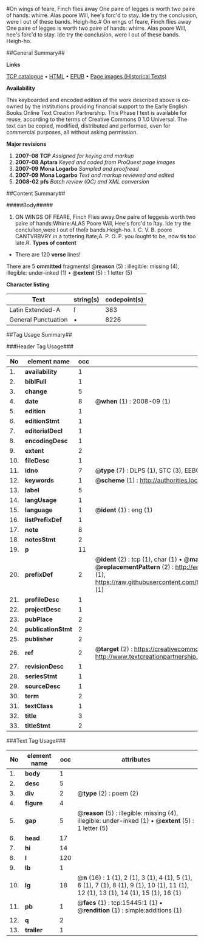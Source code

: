 #On wings of feare, Finch flies away One paire of legges is worth two paire of hands: whirre. Alas poore Will, hee's forc'd to stay. Ide try the conclusion, were I out of these bands. Heigh-ho.#
On wings of feare, Finch flies away One paire of legges is worth two paire of hands: whirre. Alas poore Will, hee's forc'd to stay. Ide try the conclusion, were I out of these bands. Heigh-ho.

##General Summary##

**Links**

[TCP catalogue](http://www.ota.ox.ac.uk/tcp/)  • 
[HTML](http://tei.it.ox.ac.uk/tcp/Texts-HTML/free/A00/A00749.html)  • 
[EPUB](http://tei.it.ox.ac.uk/tcp/Texts-EPUB/free/A00/A00749.epub) • 
[Page images (Historical Texts)](https://data.historicaltexts.jisc.ac.uk/view?pubId=eebo-99850256e&pageId=eebo-99850256e-15445-1)

**Availability**

This keyboarded and encoded edition of the
	       work described above is co-owned by the institutions
	       providing financial support to the Early English Books
	       Online Text Creation Partnership. This Phase I text is
	       available for reuse, according to the terms of Creative
	       Commons 0 1.0 Universal. The text can be copied,
	       modified, distributed and performed, even for
	       commercial purposes, all without asking permission.

**Major revisions**

1. __2007-08__ __TCP__ *Assigned for keying and markup*
1. __2007-08__ __Aptara__ *Keyed and coded from ProQuest page images*
1. __2007-09__ __Mona Logarbo__ *Sampled and proofread*
1. __2007-09__ __Mona Logarbo__ *Text and markup reviewed and edited*
1. __2008-02__ __pfs__ *Batch review (QC) and XML conversion*

##Content Summary##

#####Body#####

1. ON
WINGS
OF
FEARE,
Finch
Flies away.One paire of leggesis worth two paire of hands:Whirre:ALAS
Poore Will,
Hee's forc'd
to ſtay.
Ide try the concluſion,were I out of theſe bands.Heigh-ho.
I. C. V. B. poore CANTVRBVRY
in a tottering ſtate;A. P. O. P. you ſought to be, now tis too late.R. 
**Types of content**

  * There are 120 **verse** lines!

There are 5 **ommitted** fragments! 
 @__reason__ (5) : illegible: missing (4), illegible: under-inked (1)  •  @__extent__ (5) : 1 letter (5)

**Character listing**


|Text|string(s)|codepoint(s)|
|---|---|---|
|Latin Extended-A|ſ|383|
|General Punctuation|•|8226|

##Tag Usage Summary##

###Header Tag Usage###

|No|element name|occ|attributes|
|---|---|---|---|
|1.|__availability__|1||
|2.|__biblFull__|1||
|3.|__change__|5||
|4.|__date__|8| @__when__ (1) : 2008-09 (1)|
|5.|__edition__|1||
|6.|__editionStmt__|1||
|7.|__editorialDecl__|1||
|8.|__encodingDesc__|1||
|9.|__extent__|2||
|10.|__fileDesc__|1||
|11.|__idno__|7| @__type__ (7) : DLPS (1), STC (3), EEBO-CITATION (1), PROQUEST (1), VID (1)|
|12.|__keywords__|1| @__scheme__ (1) : http://authorities.loc.gov/ (1)|
|13.|__label__|5||
|14.|__langUsage__|1||
|15.|__language__|1| @__ident__ (1) : eng (1)|
|16.|__listPrefixDef__|1||
|17.|__note__|8||
|18.|__notesStmt__|2||
|19.|__p__|11||
|20.|__prefixDef__|2| @__ident__ (2) : tcp (1), char (1)  •  @__matchPattern__ (2) : ([0-9\-]+):([0-9IVX]+) (1), (.+) (1)  •  @__replacementPattern__ (2) : http://eebo.chadwyck.com/downloadtiff?vid=$1&page=$2 (1), https://raw.githubusercontent.com/textcreationpartnership/Texts/master/tcpchars.xml#$1 (1)|
|21.|__profileDesc__|1||
|22.|__projectDesc__|1||
|23.|__pubPlace__|2||
|24.|__publicationStmt__|2||
|25.|__publisher__|2||
|26.|__ref__|2| @__target__ (2) : https://creativecommons.org/publicdomain/zero/1.0/ (1), http://www.textcreationpartnership.org/docs/. (1)|
|27.|__revisionDesc__|1||
|28.|__seriesStmt__|1||
|29.|__sourceDesc__|1||
|30.|__term__|2||
|31.|__textClass__|1||
|32.|__title__|3||
|33.|__titleStmt__|2||


###Text Tag Usage###

|No|element name|occ|attributes|
|---|---|---|---|
|1.|__body__|1||
|2.|__desc__|5||
|3.|__div__|2| @__type__ (2) : poem (2)|
|4.|__figure__|4||
|5.|__gap__|5| @__reason__ (5) : illegible: missing (4), illegible: under-inked (1)  •  @__extent__ (5) : 1 letter (5)|
|6.|__head__|17||
|7.|__hi__|14||
|8.|__l__|120||
|9.|__lb__|1||
|10.|__lg__|18| @__n__ (16) : 1 (1), 2 (1), 3 (1), 4 (1), 5 (1), 6 (1), 7 (1), 8 (1), 9 (1), 10 (1), 11 (1), 12 (1), 13 (1), 14 (1), 15 (1), 16 (1)|
|11.|__pb__|1| @__facs__ (1) : tcp:15445:1 (1)  •  @__rendition__ (1) : simple:additions (1)|
|12.|__q__|2||
|13.|__trailer__|1||

